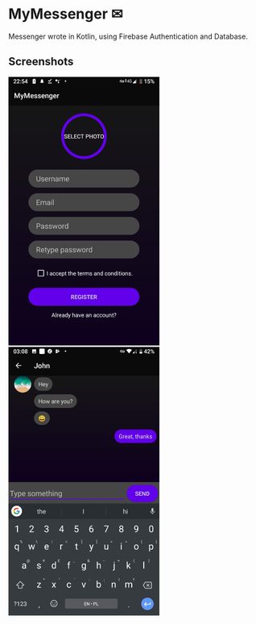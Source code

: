 # MyMessenger ✉

Messenger wrote in Kotlin, using Firebase Authentication and Database.

## Screenshots
<img src = "ss/ss_register.png" width="300">  <img src = "ss/ss_chatExample.png" width="300">


